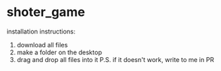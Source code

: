 # shoter_game
installation instructions:
1. download all files
2. make a folder on the desktop
3. drag and drop all files into it
P.S. if it doesn't work, write to me in PR
